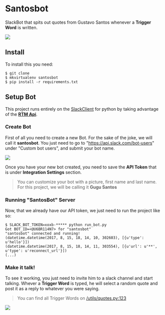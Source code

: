 # Santosbot

SlackBot that spits out quotes from Gustavo Santos whenever a **Trigger Word** is written.

![](https://i.imgur.com/nM3mJd3.jpg)


## Install 

To install this you need:

```shell
$ git clone
$ mkvirtualenv santosbot
$ pip install -r requirements.txt
```

## Setup Bot

This project runs entirely on the [SlackClient](https://github.com/slackapi/python-slackclient) for python by taking advantage of the [**RTM Api**](https://api.slack.com/rtm).

### Create Bot
First of all you need to create a new Bot. For the sake of the joke, we will call it **santosbot**. You just need to go to "https://api.slack.com/bot-users" under "Custom bot users", and submit your bot name.

![](https://i.imgur.com/TSYs9Tc.png)

Once you have your new bot created, you need to save the **API Token** that is under **Integration Settings** section.
> You can customize your bot with a picture, first name and last name. For this project, we will be calling it **Gugu Santos**

### Running "SantosBot" Server

Now, that we already have our API token, we just need to run the project like so:
```shell
$ SLACK_BOT_TOKEN=xoxb-***** python run_bot.py
Got BOT_ID=<@U6BR114N7> for "santosbot"
"santosbot" connected and running!
(datetime.datetime(2017, 8, 15, 18, 14, 10, 302603), [{u'type': u'hello'}])
(datetime.datetime(2017, 8, 15, 18, 14, 11, 303554), [{u'url': u'**', u'type': u'reconnect_url'}])
(...)
```

### Make it talk!
To see it working, you just need to invite him to a slack channel and start talking. 
Whever a **Trigger Word** is typed, he will select a random quote and post it as a reply to whatever you were saying.

> You can find all Trigger Words on [/utils/quotes.py:123](https://github.com/andreffs18/santosbot/blob/master/utils/quotes.py#L188)


![](https://i.imgur.com/56XcpeI.png)



